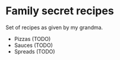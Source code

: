 # Family secret recipes

Set of recipes as given by my grandma.

* Pizzas (TODO)
* Sauces (TODO)
* Spreads (TODO)